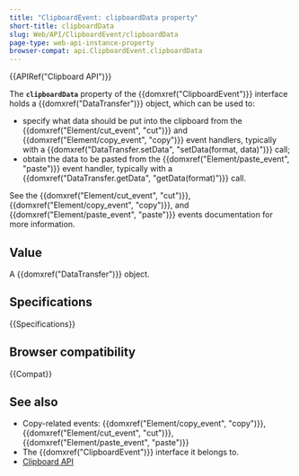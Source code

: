 ```yaml
---
title: "ClipboardEvent: clipboardData property"
short-title: clipboardData
slug: Web/API/ClipboardEvent/clipboardData
page-type: web-api-instance-property
browser-compat: api.ClipboardEvent.clipboardData
---
```


{{APIRef("Clipboard API")}}

The **`clipboardData`** property of the {{domxref("ClipboardEvent")}} interface holds a {{domxref("DataTransfer")}} object, which can be used to:

- specify what data should be put into the clipboard from the {{domxref("Element/cut_event", "cut")}} and {{domxref("Element/copy_event", "copy")}} event handlers, typically with a {{domxref("DataTransfer.setData", "setData(format, data)")}} call;
- obtain the data to be pasted from the {{domxref("Element/paste_event", "paste")}} event handler, typically with a {{domxref("DataTransfer.getData", "getData(format)")}} call.

See the {{domxref("Element/cut_event", "cut")}}, {{domxref("Element/copy_event", "copy")}}, and {{domxref("Element/paste_event", "paste")}} events documentation for more information.

## Value

A {{domxref("DataTransfer")}} object.

## Specifications

{{Specifications}}

## Browser compatibility

{{Compat}}

## See also

- Copy-related events: {{domxref("Element/copy_event", "copy")}}, {{domxref("Element/cut_event", "cut")}}, {{domxref("Element/paste_event", "paste")}}
- The {{domxref("ClipboardEvent")}} interface it belongs to.
- [Clipboard API](/en-US/docs/Web/API/Clipboard_API)
